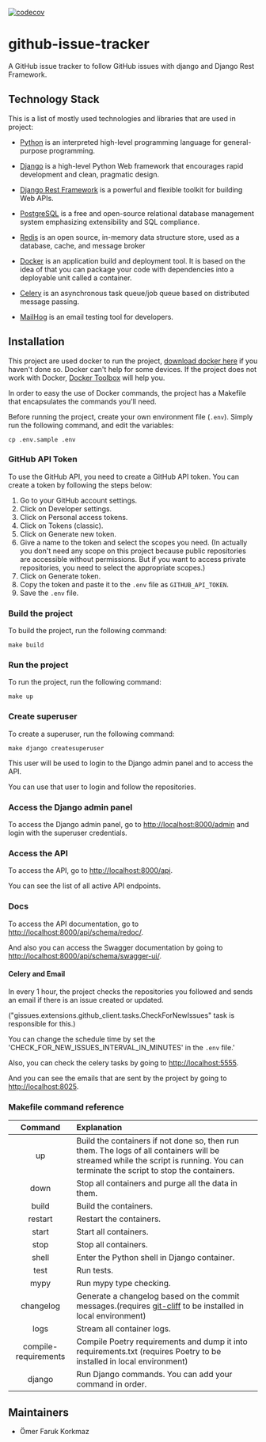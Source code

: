 [![codecov](https://codecov.io/gh/angryfoxx/github-issue-tracker/graph/badge.svg?token=GFRY4PXFSZ)](https://codecov.io/gh/angryfoxx/github-issue-tracker)

# github-issue-tracker
A GitHub issue tracker to follow GitHub issues with django and Django Rest Framework.

## Technology Stack
This is a list of mostly used technologies and libraries that are used in project:

- [Python](https://www.python.org/) is an interpreted high-level programming language for general-purpose programming.

- [Django](https://www.djangoproject.com/) is a high-level Python Web framework that encourages rapid development and clean, pragmatic design.

- [Django Rest Framework](https://www.django-rest-framework.org/) is a powerful and flexible toolkit for building Web APIs.

- [PostgreSQL](https://www.postgresql.org) is a free and open-source relational database management system emphasizing extensibility and SQL compliance.

- [Redis](https://redis.io) is an open source, in-memory data structure store, used as a database, cache, and message broker

- [Docker](https://www.docker.com) is an application build and deployment tool. It is based on the idea of that you can package your code with dependencies into a deployable unit called a container.

- [Celery](https://docs.celeryproject.org/en/stable/) is an asynchronous task queue/job queue based on distributed message passing.

- [MailHog](https://github.com/mailhog/MailHog?tab=readme-ov-file) is an email testing tool for developers.


## Installation
This project are used docker to run the project, [download docker here](https://www.docker.com/community-edition) if you haven't done so.
Docker can't help for some devices. If the project does not work with Docker, [Docker Toolbox](https://docs.docker.com/toolbox/toolbox_install_windows/#step-2-install-docker-toolbox) will help you.

In order to easy the use of Docker commands, the project has a Makefile that encapsulates the commands you'll need.

Before running the project, create your own environment file (`.env`). Simply run the following command, and edit the variables:
```shell
cp .env.sample .env
```

### GitHub API Token
To use the GitHub API, you need to create a GitHub API token. You can create a token by following the steps below:
1. Go to your GitHub account settings.
2. Click on Developer settings.
3. Click on Personal access tokens.
4. Click on Tokens (classic).
5. Click on Generate new token.
6. Give a name to the token and select the scopes you need.
(In actually you don't need any scope on this project because public repositories are accessible without permissions. But if you want to access private repositories, you need to select the appropriate scopes.)
7. Click on Generate token.
8. Copy the token and paste it to the `.env` file as `GITHUB_API_TOKEN`.
9. Save the `.env` file.

### Build the project
To build the project, run the following command:
```shell
make build
```

### Run the project
To run the project, run the following command:
```shell
make up
```

### Create superuser
To create a superuser, run the following command:
```shell
make django createsuperuser
```
This user will be used to login to the Django admin panel and to access the API.

You can use that user to login and follow the repositories.

### Access the Django admin panel

To access the Django admin panel, go to [http://localhost:8000/admin](http://localhost:8000/admin) and login with the superuser credentials.

### Access the API

To access the API, go to [http://localhost:8000/api](http://localhost:8000/api).

You can see the list of all active API endpoints.

### Docs

To access the API documentation, go to [http://localhost:8000/api/schema/redoc/](http://localhost:8000/api/schema/redoc/).

And also you can access the Swagger documentation by going to [http://localhost:8000/api/schema/swagger-ui/](http://localhost:8000/api/schema/swagger-ui/).


#### Celery and Email
In every 1 hour, the project checks the repositories you followed and sends an email if there is an issue created or updated.

("gissues.extensions.github_client.tasks.CheckForNewIssues" task is responsible for this.)

You can change the schedule time by set the 'CHECK_FOR_NEW_ISSUES_INTERVAL_IN_MINUTES' in the `.env` file.'


Also, you can check the celery tasks by going to [http://localhost:5555](http://localhost:5555).

And you can see the emails that are sent by the project by going to [http://localhost:8025](http://localhost:8025).


### Makefile command reference

|       Command        | Explanation                                                                                                                                                                       |
|:--------------------:|:----------------------------------------------------------------------------------------------------------------------------------------------------------------------------------|
|          up          | Build the containers if not done so, then run them. The logs of all containers will be streamed while the script is running. You can terminate the script to stop the containers. |
|         down         | Stop all containers and purge all the data in them.                                                                                                                               |
|        build         | Build the containers.                                                                                                                                                             |
|       restart        | Restart the containers.                                                                                                                                                           |
|        start         | Start all containers.                                                                                                                                                             |
|         stop         | Stop all containers.                                                                                                                                                              |
|        shell         | Enter the Python shell in Django container.                                                                                                                                       |
|         test         | Run tests.                                                                                                                                                                        |
|         mypy         | Run mypy type checking.                                                                                                                                                           |
|      changelog       | Generate a changelog based on the commit messages.(requires [git-cliff](https://git-cliff.org) to be installed in local environment)                                              |
|         logs         | Stream all container logs.                                                                                                                                                        |
| compile-requirements | Compile Poetry requirements and dump it into requirements.txt (requires Poetry to be installed in local environment)                                                              |
|        django        | Run Django commands. You can add your command in order.                                                                                                                           |


## Maintainers
- Ömer Faruk Korkmaz
